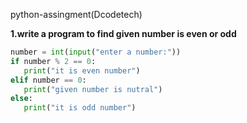 python-assingment(Dcodetech)  

 **1.write a program to find given number is even or odd**
 ```python
number = int(input("enter a number:"))
if number % 2 == 0:
    print("it is even number")
elif number == 0:
    print("given number is nutral")
else:
    print("it is odd number")
```
             
            
    
